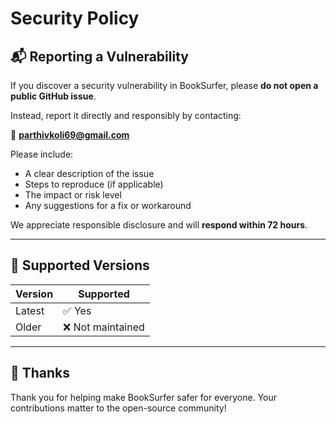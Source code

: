 # Security Policy

## 📬 Reporting a Vulnerability

If you discover a security vulnerability in BookSurfer, please **do not open a public GitHub issue**.

Instead, report it directly and responsibly by contacting:

📧 **parthivkoli69@gmail.com**

Please include:
- A clear description of the issue
- Steps to reproduce (if applicable)
- The impact or risk level
- Any suggestions for a fix or workaround

We appreciate responsible disclosure and will **respond within 72 hours**.

---

## 🔐 Supported Versions

| Version | Supported          |
|---------|--------------------|
| Latest  | ✅ Yes              |
| Older   | ❌ Not maintained  |

---

## 🙏 Thanks

Thank you for helping make BookSurfer safer for everyone. Your contributions matter to the open-source community!
